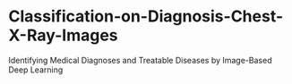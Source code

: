 # Classification-on-Diagnosis-Chest-X-Ray-Images
Identifying Medical Diagnoses and Treatable Diseases by Image-Based Deep Learning
